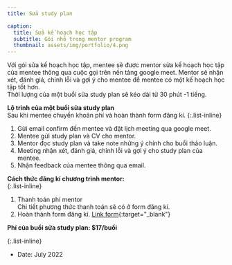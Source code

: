 ```yaml
---
title: Sửa study plan

caption:
  title: Sửa kế hoạch học tập
  subtitle: Gói nhỏ trong mentor program
  thumbnail: assets/img/portfolio/4.png
---
```

Với gói sửa kế hoạch học tập, mentee sẽ được mentor sửa kế hoạch học tập của mentee thông qua cuộc gọi trên nền tảng google meet. Mentor sẽ nhận xét, đánh giá, chỉnh lỗi và gợi ý cho mentee để mentee có một kế hoạch học tập tốt hơn. 
<br/> Thời lượng của một buổi sửa study plan sẽ kéo dài từ 30 phút -1 tiếng. 

**Lộ trình của một buổi sửa study plan** 
<br/>Sau khi mentee chuyển khoản phí và hoàn thành form đăng kí. 
{:.list-inline}
1. Gửi email confirm đến mentee và đặt lịch meeting qua google meet.
2. Mentee gửi study plan và CV cho mentor. 
3. Mentor đọc study plan và take note những ý chính cho buổi thảo luận. 
4. Meeting nhận xét, đánh giá, chỉnh lỗi và gợi ý cho study plan của mentee. 
5. Nhận feedback của mentee thông qua email.

**Cách thức đăng kí chương trình mentor:**  
{:.list-inline}
1. Thanh toán phí mentor
  <br/> Chi tiết phương thức thanh toán sẽ có ở form đăng kí. 
2. Hoàn thành form đăng kí. [Link form](https://forms.gle/vb5613wWEQbNrDnU6){:target="_blank"}

**Phí của buổi sửa study plan: $17/buổi**

{:.list-inline}
- Date: July 2022

